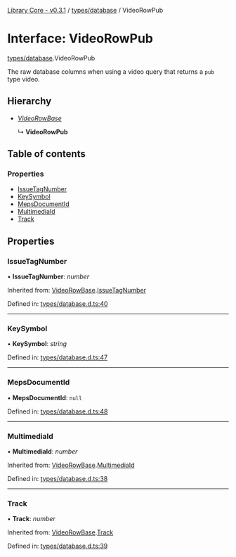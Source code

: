 [Library Core - v0.3.1](../README.md) / [types/database](../modules/types_database.md) / VideoRowPub

# Interface: VideoRowPub

[types/database](../modules/types_database.md).VideoRowPub

The raw database columns when using a video query that returns a `pub` type video.

## Hierarchy

- [*VideoRowBase*](types_database.videorowbase.md)

  ↳ **VideoRowPub**

## Table of contents

### Properties

- [IssueTagNumber](types_database.videorowpub.md#issuetagnumber)
- [KeySymbol](types_database.videorowpub.md#keysymbol)
- [MepsDocumentId](types_database.videorowpub.md#mepsdocumentid)
- [MultimediaId](types_database.videorowpub.md#multimediaid)
- [Track](types_database.videorowpub.md#track)

## Properties

### IssueTagNumber

• **IssueTagNumber**: *number*

Inherited from: [VideoRowBase](types_database.videorowbase.md).[IssueTagNumber](types_database.videorowbase.md#issuetagnumber)

Defined in: [types/database.d.ts:40](https://github.com/BenShelton/library-api/blob/master/packages/core/types/database.d.ts#L40)

___

### KeySymbol

• **KeySymbol**: *string*

Defined in: [types/database.d.ts:47](https://github.com/BenShelton/library-api/blob/master/packages/core/types/database.d.ts#L47)

___

### MepsDocumentId

• **MepsDocumentId**: ``null``

Defined in: [types/database.d.ts:48](https://github.com/BenShelton/library-api/blob/master/packages/core/types/database.d.ts#L48)

___

### MultimediaId

• **MultimediaId**: *number*

Inherited from: [VideoRowBase](types_database.videorowbase.md).[MultimediaId](types_database.videorowbase.md#multimediaid)

Defined in: [types/database.d.ts:38](https://github.com/BenShelton/library-api/blob/master/packages/core/types/database.d.ts#L38)

___

### Track

• **Track**: *number*

Inherited from: [VideoRowBase](types_database.videorowbase.md).[Track](types_database.videorowbase.md#track)

Defined in: [types/database.d.ts:39](https://github.com/BenShelton/library-api/blob/master/packages/core/types/database.d.ts#L39)
